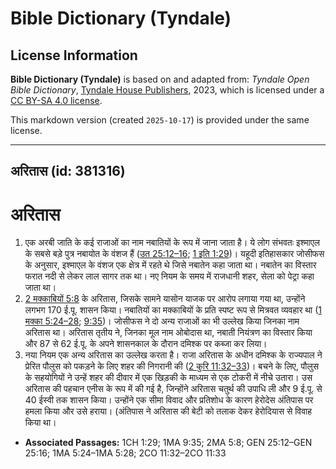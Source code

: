 # Bible Dictionary (Tyndale)

## License Information

**Bible Dictionary (Tyndale)** is based on and adapted from: _Tyndale Open Bible Dictionary_, [Tyndale House Publishers](https://tyndaleopenresources.com/), 2023, which is licensed under a [CC BY-SA 4.0 license](https://creativecommons.org/licenses/by-sa/4.0/legalcode.en).

This markdown version (created `2025-10-17`) is provided under the same license.



--------------------------------

## अरितास (id: 381316)

**अरितास**
==========

1. एक अरबी जाति के कई राजाओं का नाम नबातियों के रूप में जाना जाता है। ये लोग संभवतः इश्माएल के सबसे बड़े पुत्र नबायोत के वंशज हैं ([उत 25:12–16](https://ref.ly/Gen25:12-Gen25:16); [1 इति 1:29](https://ref.ly/1Chr1:29))। यहूदी इतिहासकार जोसीफस के अनुसार, इश्माएल के वंशज एक क्षेत्र में रहते थे जिसे नबातेन कहा जाता था। नबातेन का विस्तार फरात नदी से लेकर लाल सागर तक था। नए नियम के समय में राजधानी शहर, सेला को पेट्रा कहा जाता था।
2. [2 मक्काबियों 5:8](https://ref.ly/2Macc5:8) के अरितास, जिसके सामने यासोन याजक पर आरोप लगाया गया था, उन्होंने लगभग 170 ई.पू. शासन किया। नबातियों का मक्काबियों के प्रति स्पष्ट रूप से मित्रवत व्यवहार था ([1 मक्का 5:24–28](https://ref.ly/1Macc5:24-1Macc5:28); [9:35](https://ref.ly/1Macc9:35))। जोसीफस ने दो अन्य राजाओं का भी उल्लेख किया जिनका नाम अरितास था। अरितास तृतीय ने, जिनका मूल नाम ओबोदास था, नबाती नियंत्रण का विस्तार किया और 87 से 62 ई.पू. के अपने शासनकाल के दौरान दमिश्क पर कब्जा कर लिया।
3. नया नियम एक अन्य अरितास का उल्लेख करता है। राजा अरितास के अधीन दमिश्क के राज्यपाल ने प्रेरित पौलुस को पकड़ने के लिए शहर की निगरानी की ([2 कुरि 11:32–33](https://ref.ly/2Cor11:32-2Cor11:33))। बचने के लिए, पौलुस के सहयोगियों ने उन्हें शहर की दीवार में एक खिड़की के माध्यम से एक टोकरी में नीचे उतारा। उस अरितास की पहचान एनीस के रूप में की गई है, जिन्होंने अरितास चतुर्थ की उपाधि ली और 9 ई.पू. से 40 ईस्वी तक शासन किया। उन्होंने एक सीमा विवाद और प्रतिशोध के कारण हेरोदेस अंतिपास पर हमला किया और उसे हराया। (अंतिपास ने अरितास की बेटी को तलाक देकर हेरोदियास से विवाह किया था।

* **Associated Passages:** 1CH 1:29; 1MA 9:35; 2MA 5:8; GEN 25:12–GEN 25:16; 1MA 5:24–1MA 5:28; 2CO 11:32–2CO 11:33

